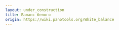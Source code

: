 ```yaml
---
layout: under_construction
title: Баланс белого
origin: https://wiki.panotools.org/White_balance
---
```

